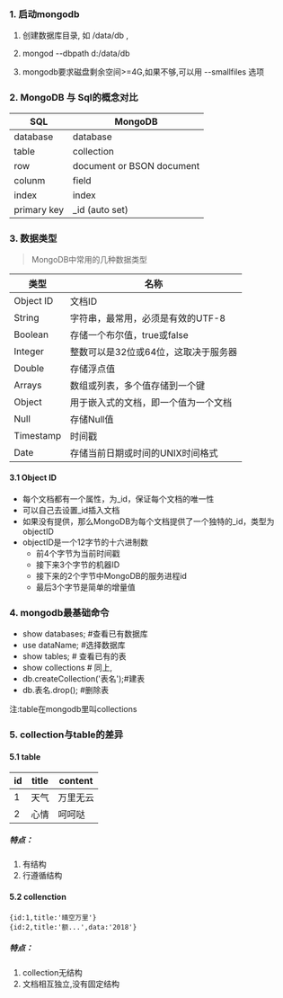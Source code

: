 ### 1. 启动mongodb

1. 创建数据库目录, 如 /data/db , 

2. mongod --dbpath d:/data/db 

3. mongodb要求磁盘剩余空间>=4G,如果不够,可以用 --smallfiles 选项


### 2. MongoDB 与 Sql的概念对比

SQL | MongoDB
-- | --
database | database
table | collection
row | document or BSON document
colunm | field
index |index
primary key | _id (auto set)

### 3. 数据类型
>  MongoDB中常用的几种数据类型

类型|名称
--|--
   Object ID|文档ID
    String|字符串，最常用，必须是有效的UTF-8
    Boolean|存储一个布尔值，true或false
    Integer|整数可以是32位或64位，这取决于服务器
    Double|存储浮点值
    Arrays|数组或列表，多个值存储到一个键
    Object|用于嵌入式的文档，即一个值为一个文档
    Null|存储Null值
    Timestamp|时间戳
    Date|存储当前日期或时间的UNIX时间格式
    
    
#### 3.1 Object ID

- 每个文档都有一个属性，为_id，保证每个文档的唯一性
- 可以自己去设置_id插入文档
- 如果没有提供，那么MongoDB为每个文档提供了一个独特的_id，类型为objectID
- objectID是一个12字节的十六进制数
    - 前4个字节为当前时间戳
    - 接下来3个字节的机器ID
    - 接下来的2个字节中MongoDB的服务进程id
    - 最后3个字节是简单的增量值

### 4.  mongodb最基础命令
- show databases; #查看已有数据库
- use dataName; #选择数据库
- show tables; # 查看已有的表
- show collections # 同上,
- db.createCollection('表名');#建表
- db.表名.drop(); #删除表

注:table在mongodb里叫collections


### 5. collection与table的差异
#### 5.1 table

id | title | content
-- |--|--
1 | 天气 | 万里无云
2 | 心情 | 呵呵哒

##### 特点：
1. 有结构
2. 行遵循结构


#### 5.2 collenction

```
{id:1,title:'晴空万里'}
{id:2,title:'额...',data:'2018'}
```
##### 特点：
1. collection无结构
2. 文档相互独立,没有固定结构

